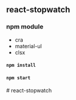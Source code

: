 ## react-stopwatch

### npm module

- cra
- material-ul
- clsx

#### `npm install`

#### `npm start`
#   r e a c t - s t o p w a t c h  
 